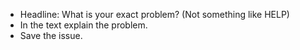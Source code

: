 * Headline: What is your exact problem? (Not something like HELP)
* In the text explain the problem.
* Save the issue.
